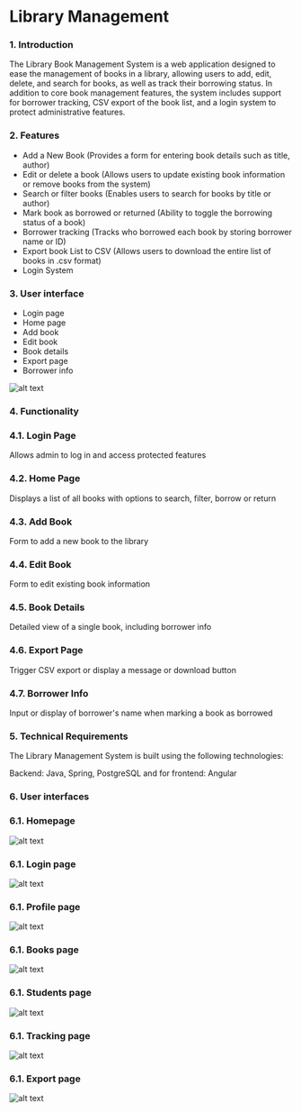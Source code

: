 # Library Management 

### 1. Introduction

The Library Book Management System is a web application designed to ease the management of books in a library, allowing users to add, edit, delete, and search for books, as well as track their borrowing status.
In addition to core book management features, the system includes support for borrower tracking, CSV export of the book list, and a login system to protect administrative features. 

### 2. Features

- Add a New Book (Provides a form for entering book details such as title, author)
- Edit or delete a book (Allows users to update existing book information or remove books from the system)
- Search or filter books (Enables users to search for books by title or author)
- Mark book as borrowed or returned (Ability to toggle the borrowing status of a book)
- Borrower tracking (Tracks who borrowed each book by storing borrower name or ID)
- Export book List to CSV (Allows users to download the entire list of books in .csv format)
- Login System
  

### 3. User interface

- Login page	
- Home page	
- Add book	
- Edit book	
- Book details	
- Export page	
- Borrower info

![alt text](https://github.com/jaymz81/Library-Manager-Issues/blob/main/LB%20Sitemap.png)
### 4. Functionality

### 4.1. Login Page	
 Allows admin to log in and access protected features
 ### 4.2. Home Page
 Displays a list of all books with options to search, filter, borrow or return
### 4.3. Add Book
 Form to add a new book to the library
### 4.4. Edit Book
 Form to edit existing book information
### 4.5. Book Details
 Detailed view of a single book, including borrower info
### 4.6. Export Page
 Trigger CSV export or display a message or download button
### 4.7. Borrower Info
 Input or display of borrower's name when marking a book as borrowed

### 5. Technical Requirements 
The Library Management System is built using the following technologies:

Backend: Java, Spring, PostgreSQL and for frontend: Angular

### 6. User interfaces

### 6.1. Homepage
![alt text](https://github.com/jaymz81/Library-Manager-Issues/blob/main/Home%20page.png)
### 6.1. Login page
![alt text]()
### 6.1. Profile page
![alt text]()
### 6.1. Books page
![alt text](https://github.com/jaymz81/Library-Manager-Issues/blob/main/Book%20page.png)
### 6.1. Students page
![alt text](https://github.com/jaymz81/Library-Manager-Issues/blob/main/Students%20page.png)
### 6.1. Tracking page
![alt text](https://github.com/jaymz81/Library-Manager-Issues/blob/main/Tracking%20page.png)
### 6.1. Export page
![alt text](https://github.com/jaymz81/Library-Manager-Issues/blob/main/Export%20page.png)


